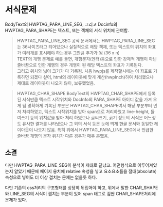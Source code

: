 # 서식문제  
BodyText의 HWPTAG_PARA_LINE_SEG, 그리고 Docinfo의 HWPTAG_PARA_SHAPE는 텍스트, 또는 객체의 서식 위치에 관여함.

> HWPTAG_PARA_LINE_SEG
공식 문서에서는 HWPTAG_PARA_LINE_SEG는 36사이즈라고 되어있으나 실질적으로 해당 객체, 또는 텍스트의 위치의 좌표가 여러개를 표시해야 하는경우 그만큼 추가가 됨 (36 x n)  
TEXT의 개행 문제로 예를 들면, 개행문자(엔터)등으로 인한 강제적 개행이 아닌 줄바꿈으로 인한 개행의 경우 개행이 된 해당 텍스트의 좌표가 기록된다.  
그리고 위치와 넓이 크기가 다 기록됨.
처음 hwpjs를 제작할시에는 이 좌표로 기록하면 되겠다 싶어, html의 레이아웃에 맞게 계산(hwpInch)하여 처리했으나 제대로 레이아웃이 나오지 않아, 보류했었음.

> HWPTAG_CHAR_SHAPE
BodyText의 HWPTAG_CHAR_SHAPE에서 등록된 서식만큼 텍스트 시작위치와 DocInfo의 PARA_SHAPE 아이디 값을 가져 오게 됨
명확하게 기록된 부분은 HWPTAG_CHAR_SHAPE여서 해당 부분부터 먼저 처리하였고, 텍스트 시작위치를 받아 span으로 처리하였고 line-height, 들여쓰기 등의 위치값을 받아 처리 하였으나 
글씨크기, 굵기 정도의 서식은 어느정도 유사한 결과를 나타냈으나 그 외의 서식 등은 눈에 띄게 한글 문서와 동일한 레이아웃이 나오지 않음.
특히 위에서 HWPTAG_PARA_LINE_SEG에서 언급한 줄바꿈 개행의 문자 위치가 다른 경우가 매우 흔했음.

## 소결 

다만  HWPTAG_PARA_LINE_SEG이 분석이 제대로 끝났고. 어떤형식으로 이루어져있는지 알았기 때문에 페이지 용치에 relative 속성을 넣고 요소요소들을 절대(absolute) 속성으로 넣어도 더 이상 겹치는 문제는 
없을듯 하다.

다만 기존의 css처리의 구조형태를 상당히 뒤집어야 하고, 위에서 말한 CHAR_SHAPE와 LINE_SEG의 서식이 겹치는 부분이 있어 span 태그로 감싼 CHAR_SHAPE처리에 문제가 있다.
